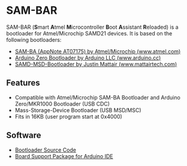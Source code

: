 # SAM-BAR
SAM-BAR (**S**mart **A**tmel **M**icrocontroller **B**oot **A**ssistant **R**eloaded) is a bootloader for Atmel/Microchip SAMD21 devices.
It is based on the following bootloaders:
* [SAM-BA (AppNote AT07175) by Atmel/Microchip (www.atmel.com)](http://www.atmel.com/images/Atmel-42366-SAM-BA-Bootloader-for-SAM-D21_ApplicationNote_AT07175.zip)
* [Arduino Zero Bootloader by Arduino LLC (www.arduino.cc)](https://github.com/arduino/ArduinoCore-samd/tree/master/bootloaders/zero)
* [SAMD-MSD-Bootloader by Justin Mattair (www.mattairtech.com)](https://github.com/mattairtech/SAMD-MSD-Bootloader)


## Features
* Compatible with Atmel/Microchip SAM-BA Bootloader and Arduino Zero/MKR1000 Bootloader (USB CDC)
* Mass-Storage-Device Bootloader (USB MSD/MSC)
* Fits in 16KB (user program start at 0x4000)


## Software
* [Bootloader Source Code](https://github.com/watterott/SAM-BAR/tree/master/software/bootloader)
* [Board Support Package for Arduino IDE](https://github.com/watterott/SAM-BAR/tree/master/software/arduino)
